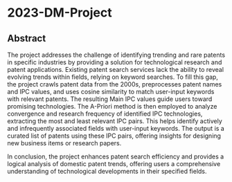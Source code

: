# 2023-DM-Project

## Abstract

 The project addresses the challenge of identifying trending and rare patents in specific industries by providing a solution for technological research and patent applications. Existing patent search services lack the ability to reveal evolving trends within fields, relying on keyword searches. To fill this gap, the project crawls patent data from the 2000s, preprocesses patent names and IPC values, and uses cosine similarity to match user-input keywords with relevant patents. The resulting Main IPC values guide users toward promising technologies. The A-Priori method is then employed to analyze convergence and research frequency of identified IPC technologies, extracting the most and least relevant IPC pairs. This helps identify actively and infrequently associated fields with user-input keywords. The output is a curated list of patents using these IPC pairs, offering insights for designing new business items or research papers. 
 
 In conclusion, the project enhances patent search efficiency and provides a logical analysis of domestic patent trends, offering users a comprehensive understanding of technological developments in their specified fields.
